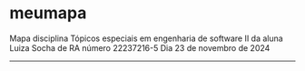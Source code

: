 # meumapa
Mapa disciplina Tópicos especiais em engenharia de software II da aluna Luiza Socha de RA número 22237216-5
Dia 23 de novembro de 2024
************
